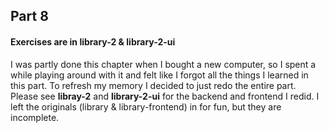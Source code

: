 ## Part 8

#### Exercises are in library-2 & library-2-ui

I was partly done this chapter when I bought a new computer, so I spent a while playing around with it 
and felt like I forgot all the things I learned in this part. To refresh my memory I decided to just
redo the entire part. Please see **libray-2** and **library-2-ui** for the backend and frontend I
redid. I left the originals (library & library-frontend) in for fun, but they are incomplete.
